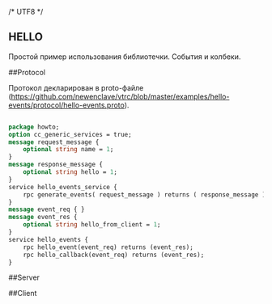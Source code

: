 ﻿/* UTF8 */

## HELLO


Простой пример использования библиотечки. События и колбеки.


##Protocol 

Протокол декларирован в proto-файле (https://github.com/newenclave/vtrc/blob/master/examples/hello-events/protocol/hello-events.proto). 

```protobuf

package howto;
option cc_generic_services = true;
message request_message {
    optional string name = 1;
}
message response_message {
    optional string hello = 1;
}
service hello_events_service {
    rpc generate_events( request_message ) returns ( response_message );
}
message event_req { }
message event_res {
    optional string hello_from_client = 1;
}
service hello_events {
    rpc hello_event(event_req) returns (event_res);
    rpc hello_callback(event_req) returns (event_res);
}
```


##Server 

##Client














